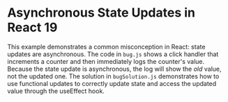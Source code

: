 # Asynchronous State Updates in React 19

This example demonstrates a common misconception in React: state updates are asynchronous.  The code in `bug.js` shows a click handler that increments a counter and then immediately logs the counter's value.  Because the state update is asynchronous, the log will show the *old* value, not the updated one. The solution in `bugSolution.js` demonstrates how to use functional updates to correctly update state and access the updated value through the useEffect hook.